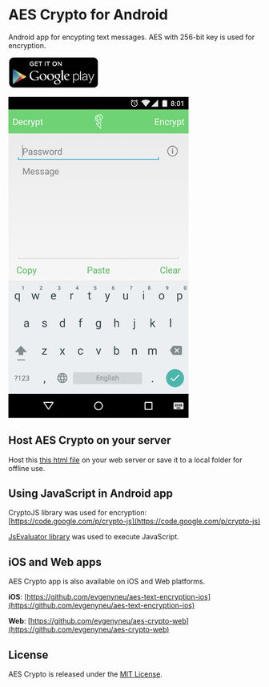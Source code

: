 # AES Crypto for Android

Android app for encypting text messages. AES with 256-bit key is used for encryption.

<a href='https://play.google.com/store/apps/details?id=com.evgenii.aescrypto' title='Get on Google play'><img src='https://raw.githubusercontent.com/evgenyneu/aes-crypto-android/master/Graphics/github/google_play_badge.png' width='180' alt='Get on Google play'></a>

<img src='https://raw.githubusercontent.com/evgenyneu/aes-crypto-android/master/Graphics/screenshots/phone/phone_1080x1920_1.png' width='360' alt='AES Text Encryption for Android'>

## Host AES Crypto on your server

Host this [this html file](https://github.com/evgenyneu/aes-crypto-web/blob/master/redist/aes_crypto.html) on your web server or save it to a local folder for offline use.


## Using JavaScript in Android app

CryptoJS library was used for encryption: [https://code.google.com/p/crypto-js](https://code.google.com/p/crypto-js)

[JsEvaluator library](https://github.com/evgenyneu/js-evaluator-for-android) was used to execute JavaScript.

## iOS and Web apps

AES Crypto app is also available on iOS and Web platforms.

**iOS**: [https://github.com/evgenyneu/aes-text-encryption-ios](https://github.com/evgenyneu/aes-text-encryption-ios)

**Web**: [https://github.com/evgenyneu/aes-crypto-web](https://github.com/evgenyneu/aes-crypto-web)


## License

AES Crypto is released under the [MIT License](LICENSE).
